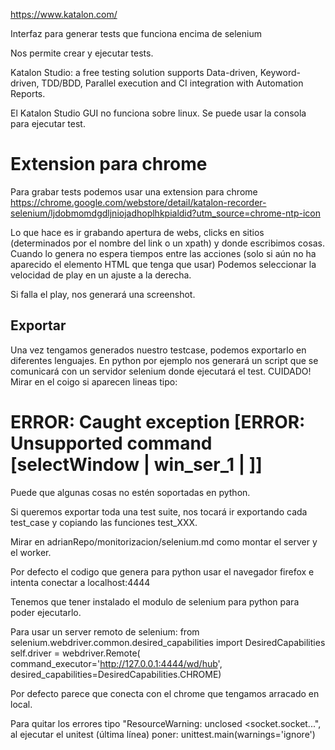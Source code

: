 https://www.katalon.com/

Interfaz para generar tests que funciona encima de selenium

Nos permite crear y ejecutar tests.

Katalon Studio: a free testing solution supports Data-driven, Keyword-driven, TDD/BDD,  Parallel execution and CI integration with Automation Reports.



El Katalon Studio GUI no funciona sobre linux. Se puede usar la consola para ejecutar test.


# Extension para chrome
Para grabar tests podemos usar una extension para chrome
https://chrome.google.com/webstore/detail/katalon-recorder-selenium/ljdobmomdgdljniojadhoplhkpialdid?utm_source=chrome-ntp-icon

Lo que hace es ir grabando apertura de webs, clicks en sitios (determinados por el nombre del link o un xpath) y donde escribimos cosas.
Cuando lo genera no espera tiempos entre las acciones (solo si aún no ha aparecido el elemento HTML que tenga que usar)
Podemos seleccionar la velocidad de play en un ajuste a la derecha.

Si falla el play, nos generará una screenshot.


## Exportar
Una vez tengamos generados nuestro testcase, podemos exportarlo en diferentes lenguajes.
En python por ejemplo nos generará un script que se comunicará con un servidor selenium donde ejecutará el test.
CUIDADO! Mirar en el coigo si aparecen lineas tipo:
  # ERROR: Caught exception [ERROR: Unsupported command [selectWindow | win_ser_1 | ]]
Puede que algunas cosas no estén soportadas en python.

Si queremos exportar toda una test suite, nos tocará ir exportando cada test_case y copiando las funciones test_XXX.

Mirar en adrianRepo/monitorizacion/selenium.md como montar el server y el worker.

Por defecto el codigo que genera para python usar el navegador firefox e intenta conectar a localhost:4444

Tenemos que tener instalado el modulo de selenium para python para poder ejecutarlo.

Para usar un server remoto de selenium:
from selenium.webdriver.common.desired_capabilities import DesiredCapabilities
self.driver = webdriver.Remote(
   command_executor='http://127.0.0.1:4444/wd/hub',
   desired_capabilities=DesiredCapabilities.CHROME)

Por defecto parece que conecta con el chrome que tengamos arracado en local.



Para quitar los errores tipo "ResourceWarning: unclosed <socket.socket...", al ejecutar el unitest (última línea) poner:
	unittest.main(warnings='ignore')
